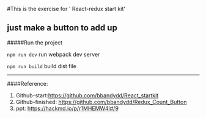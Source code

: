 #This is the exercise for ' React-redux start kit'

just make a button to add up 
---------------
#####Run the project

`npm run dev` run webpack dev server

`npm run build` build dist file

-----------------

####Reference:
1. Github-start:https://github.com/bbandydd/React_startkit
2. Github-finished: https://github.com/bbandydd/Redux_Count_Button
3. ppt: https://hackmd.io/p/r1MHEMW4l#/9
